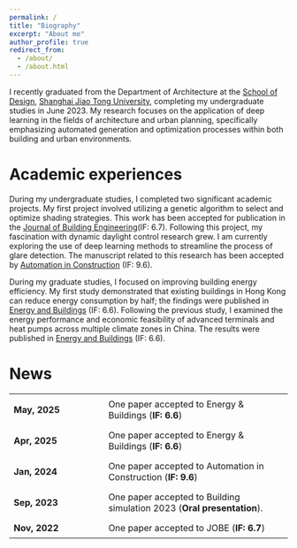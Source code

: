 ```yaml
---
permalink: /
title: "Biography"
excerpt: "About me"
author_profile: true
redirect_from: 
  - /about/
  - /about.html
---
```

I recently graduated from the Department of Architecture at the [School of Design](https://designschool.sjtu.edu.cn/en-us), [Shanghai Jiao Tong University](https://en.sjtu.edu.cn/), completing my undergraduate studies in June 2023. My research focuses on the application of deep learning in the fields of architecture and urban planning, specifically emphasizing automated generation and optimization processes within both building and urban environments.

Academic experiences
====================

During my undergraduate studies, I completed two significant academic projects. My first project involved utilizing a genetic algorithm to select and optimize shading strategies. This work has been accepted for publication in the [Journal of Building Engineering](https://www.sciencedirect.com/science/article/pii/S2352710222015388)(IF: 6.7). Following this project, my fascination with dynamic daylight control research grew. I am currently exploring the use of deep learning methods to streamline the process of glare detection. The manuscript related to this research has been accepted by [Automation in Construction](https://doi.org/10.1016/j.autcon.2024.105294) (IF: 9.6).

During my graduate studies, I focused on improving building energy efficiency. My first study demonstrated that existing buildings in Hong Kong can reduce energy consumption by half; the findings were published in [Energy and Buildings](https://doi.org/10.1016/j.enbuild.2025.115705) (IF: 6.6). Following the previous study, I examined the energy performance and economic feasibility of advanced terminals and heat pumps across multiple climate zones in China. The results were published in [Energy and Buildings](https://doi.org/10.1016/j.enbuild.2025.115835) (IF:  6.6). 

News
====

<table style="border-collapse: collapse; border: none; background-color: transparent; font-size: 16px">
  <tr>
    <td style="padding: 8px; border: none; font-weight:bold">May, 2025</td>
    <td style="padding: 8px; width: 66%; border: none">One paper accepted to Energy & Buildings (<strong>IF: 6.6</strong>)</td>
  </tr>
  <tr>
    <td style="padding: 8px; border: none; font-weight:bold">Apr, 2025</td>
    <td style="padding: 8px; width: 66%; border: none">One paper accepted to Energy & Buildings (<strong>IF: 6.6</strong>)</td>
  </tr>
  <tr>
    <td style="padding: 8px; border: none; font-weight:bold">Jan, 2024</td>
    <td style="padding: 8px; width: 66%; border: none">One paper accepted to Automation in Construction (<strong>IF: 9.6</strong>)</td>
  </tr>
  <tr>
    <td style="padding: 8px; border: none; font-weight:bold">Sep, 2023</td>
    <td style="padding: 8px; width: 66%; border: none">One paper accepted to Building simulation 2023 (<strong>Oral presentation</strong>).</td>
  </tr>
  <tr>
    <td style="padding: 8px; border: none; font-weight:bold">Nov, 2022</td>
    <td style="padding: 8px; width: 66%; border: none">One paper accepted to JOBE (<strong>IF: 6.7</strong>)</td>
  </tr>
</table>
